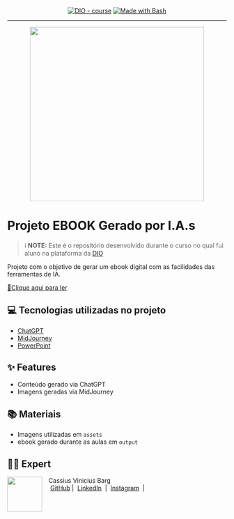 <p align="center">
<a href="https://dio.me/"><img src="https://img.shields.io/badge/DIO-Course-28DA77?logo=youtube" alt="DIO - course"></a>
<a href="https://www.gnu.org/software/bash/" title="Go to Bash homepage"><img src="https://img.shields.io/badge/Prompt-Project-blue?logo=gnu-bash&amp;logoColor=white" alt="Made with Bash"></a></p>

-------


<p align="center">
<img 
    src="./assets/cover.png"
    width="400"  
/>
</p>

# Projeto EBOOK Gerado por I.A.s


 > ℹ️ **NOTE:** Este é o repositório desenvolvido durante o curso no qual fui aluno na plataforma da [DIO](https://dio.me)

Projeto com o objetivo de gerar um ebook digital com as facilidades das ferramentas de IA.

<a href="https://www.linkedin.com/feed/update/urn:li:activity:7212097329103855616/" title="View PDF now"> 📕Clique aqui para ler</a>

## 💻 Tecnologias utilizadas no projeto

- [ChatGPT](https://chat.openai.com/) 
- [MidJourney](https://www.midjourney.com/app/)
- [PowerPoint](https://www.microsoft.com/en/microsoft-365/powerpoint)

## ✨ Features

- Conteúdo gerado via ChatGPT
- Imagens geradas via MidJourney

## 📚 Materiais

- Imagens utilizadas em `assets`
- ebook gerado durante as aulas em `output`

## 👨‍💻 Expert

<p>
    <img 
      align=left 
      margin=10 
      width=80 
      src="https://scontent.fjoi2-1.fna.fbcdn.net/v/t39.30808-6/448827709_7910319372351356_6219225715887475891_n.jpg?_nc_cat=109&ccb=1-7&_nc_sid=5f2048&_nc_eui2=AeEWRxvmvwCyz1TKGNQXu2Zuw2OK3O6pwUfDY4rc7qnBRzN9Dawh8RQU_fDClQK0ZGF2jbRVqXyhdl-YMI_onrCu&_nc_ohc=fUTuCCEefacQ7kNvgGzBtTx&_nc_ht=scontent.fjoi2-1.fna&oh=00_AYCEzHIoTl8fuu1D4bGKW0CLr3d6n2tE3pmEpF1m1CHcqQ&oe=667A142E"
    />
    <p>&nbsp&nbsp&nbspCassius Vinicius Barg<br>
    &nbsp&nbsp&nbsp
    <a href="https://github.com/CassiusBarg/">
    GitHub</a>&nbsp;|&nbsp;
    <a href="https://www.linkedin.com/in/cassiusbarg/">LinkedIn</a>
&nbsp;|&nbsp;
    <a href="https://www.instagram.com/cassiusbarg/">
    Instagram</a>
&nbsp;|&nbsp;</p>
</p>
